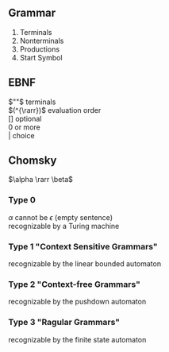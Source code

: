 ## Grammar
1. Terminals
2. Nonterminals
3. Productions
4. Start Symbol

## EBNF
$""$ terminals  
$(^{\rarr})$ evaluation order  
$[]$ optional  
${}$ 0 or more  
$|$ choice  

## Chomsky
$\alpha \rarr \beta$
### Type 0
$\alpha$ cannot be $\epsilon$ (empty sentence)  
recognizable by a Turing machine
### Type 1 "Context Sensitive Grammars"
recognizable by the linear bounded automaton
### Type 2 "Context-free Grammars"
recognizable by the pushdown automaton
### Type 3 "Ragular Grammars"
recognizable by the finite state automaton
